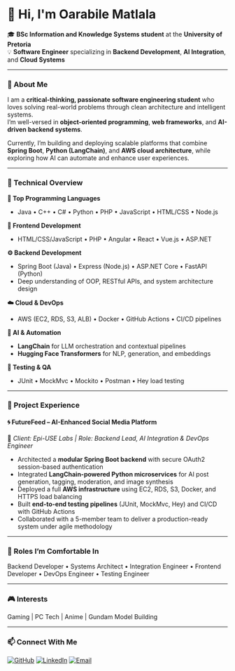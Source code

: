 # 👋 Hi, I'm Oarabile Matlala

🎓 **BSc Information and Knowledge Systems student** at the **University of Pretoria**  
💡 **Software Engineer** specializing in **Backend Development**, **AI Integration**, and **Cloud Systems**

---

### 🚀 About Me
I am a **critical-thinking, passionate software engineering student** who loves solving real-world problems through clean architecture and intelligent systems.  
I’m well-versed in **object-oriented programming**, **web frameworks**, and **AI-driven backend systems**.  

Currently, I’m building and deploying scalable platforms that combine **Spring Boot**, **Python (LangChain)**, and **AWS cloud architecture**, while exploring how AI can automate and enhance user experiences.

---

### 🧠 Technical Overview

**🧩 Top Programming Languages**
- Java • C++ • C# • Python • PHP • JavaScript • HTML/CSS • Node.js 

**🎨 Frontend Development**
- HTML/CSS/JavaScript • PHP • Angular • React • Vue.js • ASP.NET

**⚙️ Backend Development**
- Spring Boot (Java) • Express (Node.js) • ASP.NET Core • FastAPI (Python)
- Deep understanding of OOP, RESTful APIs, and system architecture design

**☁️ Cloud & DevOps**
- AWS (EC2, RDS, S3, ALB) • Docker • GitHub Actions • CI/CD pipelines

**🧠 AI & Automation**
- **LangChain** for LLM orchestration and contextual pipelines  
- **Hugging Face Transformers** for NLP, generation, and embeddings  

**🧪 Testing & QA**
- JUnit • MockMvc • Mockito • Postman • Hey load testing

---

### 💼 Project Experience

#### 🌀 **FutureFeed – AI-Enhanced Social Media Platform**
📍 *Client: Epi-USE Labs | Role: Backend Lead, AI Integration & DevOps Engineer*

- Architected a **modular Spring Boot backend** with secure OAuth2 session-based authentication  
- Integrated **LangChain-powered Python microservices** for AI post generation, tagging, moderation, and image synthesis  
- Deployed a full **AWS infrastructure** using EC2, RDS, S3, Docker, and HTTPS load balancing  
- Built **end-to-end testing pipelines** (JUnit, MockMvc, Hey) and CI/CD with GitHub Actions  
- Collaborated with a 5-member team to deliver a production-ready system under agile methodology  

---

### 🧩 Roles I’m Comfortable In
Backend Developer • Systems Architect • Integration Engineer • Frontend Developer • DevOps Engineer • Testing Engineer  

---

### 🎮 Interests
Gaming | PC Tech | Anime | Gundam Model Building 

---

### 📫 Connect With Me

[![GitHub](https://img.shields.io/badge/GitHub-u21740012-181717?logo=github)](https://github.com/u21740012)
[![LinkedIn](https://img.shields.io/badge/LinkedIn-Oarabile%20Matlala-0077B5?logo=linkedin)](https://www.linkedin.com/in/oarabile-matlala-849627341)
[![Email](https://img.shields.io/badge/Email-oster3450%40gmail.com-D14836?logo=gmail&logoColor=white)](mailto:oster3450@gmail.com)

<!--
**u21740012/u21740012** is a ✨ _special_ ✨ repository because its `README.md` (this file) appears on your GitHub profile.

Here are some ideas to get you started:

- 🔭 I’m currently working on ...
- 🌱 I’m currently learning ...
- 👯 I’m looking to collaborate on ...
- 🤔 I’m looking for help with ...
- 💬 Ask me about ...
- 📫 How to reach me: ...
- 😄 Pronouns: ...
- ⚡ Fun fact: ...
-->
